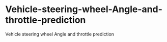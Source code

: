 # Vehicle-steering-wheel-Angle-and-throttle-prediction
Vehicle steering wheel Angle and throttle prediction
